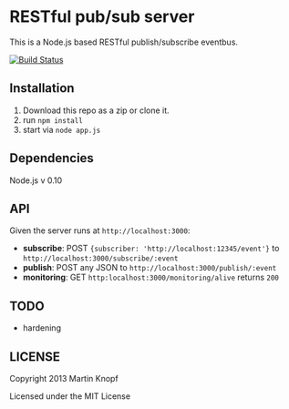 # RESTful pub/sub server
This is a Node.js based RESTful publish/subscribe eventbus.

[![Build Status](https://secure.travis-ci.org/Horsed/repusu.png)](http://travis-ci.org/Horsed/repusu)

## Installation
1. Download this repo as a zip or clone it.
2. run ```npm install```
3. start via ```node app.js```

## Dependencies
Node.js v 0.10

## API
Given the server runs at ```http://localhost:3000```:

* **subscribe**: POST ```{subscriber: 'http://localhost:12345/event'}``` to ```http://localhost:3000/subscribe/:event```
* **publish**: POST any JSON to ```http://localhost:3000/publish/:event```
* **monitoring**: GET ```http:localhost:3000/monitoring/alive``` returns ```200```

## TODO
* hardening

## LICENSE
Copyright 2013 Martin Knopf

Licensed under the MIT License